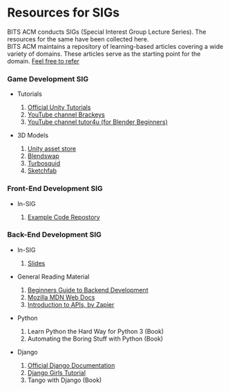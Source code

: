# Resources for SIGs

BITS ACM conducts SIGs (Special Interest Group Lecture Series). The resources for the same have been collected here.<br>
BITS ACM maintains a repository of learning-based articles covering a wide variety of domains. These articles serve as the starting point for the domain.
[Feel free to refer](https://github.com/bitsacm/learning-articles)

### Game Development SIG

- Tutorials

  1. [Official Unity Tutorials](https://unity3d.com/learn)
  2. [YouTube channel Brackeys](https://www.youtube.com/channel/UCYbK_tjZ2OrIZFBvU6CCMiA)
  3. [YouTube channel tutor4u (for Blender Beginners)](https://www.youtube.com/channel/UCJspWFXSL1guQPdFqh4lFjQ)

- 3D Models

  1. [Unity asset store](https://assetstore.unity.com/)
  2. [Blendswap](http://www.blendswap.com/)
  3. [Turbosquid](https://www.turbosquid.com/)
  4. [Sketchfab](https://sketchfab.com/)

### Front-End Development SIG

- In-SIG 

  1. [Example Code Repostory](https://github.com/ujjwalgandhi/frontend_sig)


### Back-End Development SIG

- In-SIG

  1. [Slides](https://docs.google.com/presentation/d/1RSt1bWkoByKWTV3Opqs7gGlQKew6-WL5INRvUacMmG4/edit?usp=sharing)

- General Reading Material
  
  1. [Beginners Guide to Backend Development](https://www.upwork.com/hiring/development/a-beginners-guide-to-back-end-development/)
  2. [Mozilla MDN Web Docs](https://developer.mozilla.org/en-US/docs/Learn/Server-side)
  2. [Introduction to APIs, by Zapier](https://zapier.com/learn/apis/)

- Python

  1. Learn Python the Hard Way for Python 3 (Book)
  2. Automating the Boring Stuff with Python (Book)

- Django
  
  1. [Official Django Documentation](https://docs.djangoproject.com/en/2.1/)
  2. [Django Girls Tutorial](https://tutorial.djangogirls.org/en/)
  3. Tango with Django (Book)
